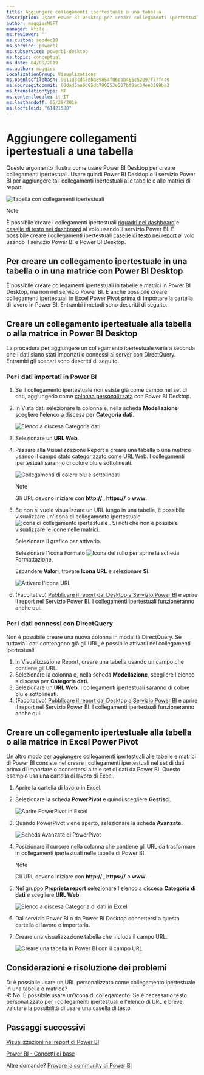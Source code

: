 ```yaml
---
title: Aggiungere collegamenti ipertestuali a una tabella
description: Usare Power BI Desktop per creare collegamenti ipertestuali. Quindi usare Power BI Desktop o nel servizio Power BI per aggiungere tali collegamenti ipertestuali alle tabelle di report e alle matrici.
author: maggiesMSFT
manager: kfile
ms.reviewer: ''
ms.custom: seodec18
ms.service: powerbi
ms.subservice: powerbi-desktop
ms.topic: conceptual
ms.date: 04/09/2019
ms.author: maggies
LocalizationGroup: Visualizations
ms.openlocfilehash: 9611d8cd45eba89854fd6cbb485c52097f77f4c0
ms.sourcegitcommit: 60dad5aa0d85db790553e537bf8ac34ee3289ba3
ms.translationtype: MT
ms.contentlocale: it-IT
ms.lasthandoff: 05/29/2019
ms.locfileid: "61421580"
---
```

# <a name="add-hyperlinks-to-a-table"></a>Aggiungere collegamenti ipertestuali a una tabella
Questo argomento illustra come usare Power BI Desktop per creare collegamenti ipertestuali. Usare quindi Power BI Desktop o il servizio Power BI per aggiungere tali collegamenti ipertestuali alle tabelle e alle matrici di report. 

![Tabella con collegamenti ipertestuali](media/power-bi-hyperlinks-in-tables/hyperlinkedtable.png)

> [!NOTE]
> È possibile creare i collegamenti ipertestuali [riquadri nei dashboard](service-dashboard-edit-tile.md) e [caselle di testo nei dashboard](service-dashboard-add-widget.md) al volo usando il servizio Power BI. È possibile creare i collegamenti ipertestuali [caselle di testo nei report](service-add-hyperlink-to-text-box.md) al volo usando il servizio Power BI e Power BI Desktop.
> 

## <a name="to-create-a-hyperlink-in-a-table-or-matrix-using-power-bi-desktop"></a>Per creare un collegamento ipertestuale in una tabella o in una matrice con Power BI Desktop
È possibile creare collegamenti ipertestuali in tabelle e matrici in Power BI Desktop, ma non nel servizio Power BI. È anche possibile creare collegamenti ipertestuali in Excel Power Pivot prima di importare la cartella di lavoro in Power BI. Entrambi i metodi sono descritti di seguito.

## <a name="create-a-table-or-matrix-hyperlink-in-power-bi-desktop"></a>Creare un collegamento ipertestuale alla tabella o alla matrice in Power BI Desktop
La procedura per aggiungere un collegamento ipertestuale varia a seconda che i dati siano stati importati o connessi al server con DirectQuery. Entrambi gli scenari sono descritti di seguito.

### <a name="for-data-imported-into-power-bi"></a>Per i dati importati in Power BI
1. Se il collegamento ipertestuale non esiste già come campo nel set di dati, aggiungerlo come [colonna personalizzata](desktop-common-query-tasks.md) con Power BI Desktop.
2. In Vista dati selezionare la colonna e, nella scheda **Modellazione** scegliere l'elenco a discesa per **Categoria dati**.
   
    ![Elenco a discesa Categoria dati](media/power-bi-hyperlinks-in-tables/pbi_data_category.png)
3. Selezionare un **URL Web**.
4. Passare alla Visualizzazione Report e creare una tabella o una matrice usando il campo stato categorizzato come URL Web. I collegamenti ipertestuali saranno di colore blu e sottolineati.

    ![Collegamenti di colore blu e sottolineati](media/power-bi-hyperlinks-in-tables/power-bi-table-with-hyperlinks2.png)

    > [!NOTE]
    > Gli URL devono iniziare con **http:// , https://** o **www**.
    >
   
1. Se non si vuole visualizzare un URL lungo in una tabella, è possibile visualizzare un'icona di collegamento ipertestuale  ![Icona di collegamento ipertestuale](media/power-bi-hyperlinks-in-tables/power-bi-hyperlink-icon.png) . Si noti che non è possibile visualizzare le icone nelle matrici.
   
    Selezionare il grafico per attivarlo.

    Selezionare l'icona Formato ![Icona del rullo](media/power-bi-hyperlinks-in-tables/power-bi-paintroller.png) per aprire la scheda Formattazione.

    Espandere **Valori**, trovare **Icona URL** e selezionare **Sì**.

    ![Attivare l'icona URL](media/power-bi-hyperlinks-in-tables/power-bi-url-icon-on.png)

1. (Facoltativo) [Pubblicare il report dal Desktop a Servizio Power BI](guided-learning/publishingandsharing.yml?tutorial-step=2) e aprire il report nel Servizio Power BI. I collegamenti ipertestuali funzioneranno anche qui.

### <a name="for-data-connected-with-directquery"></a>Per i dati connessi con DirectQuery
Non è possibile creare una nuova colonna in modalità DirectQuery.  Se tuttavia i dati contengono già gli URL, è possibile attivarli nei collegamenti ipertestuali.

1. In Visualizzazione Report, creare una tabella usando un campo che contiene gli URL.
2. Selezionare la colonna e, nella scheda **Modellazione**, scegliere l'elenco a discesa per **Categoria dati**.
3. Selezionare un **URL Web**. I collegamenti ipertestuali saranno di colore blu e sottolineati.
4. (Facoltativo) [Pubblicare il report dal Desktop a Servizio Power BI](guided-learning/publishingandsharing.yml?tutorial-step=2) e aprire il report nel Servizio Power BI. I collegamenti ipertestuali funzioneranno anche qui.

## <a name="create-a-table-or-matrix-hyperlink-in-excel-power-pivot"></a>Creare un collegamento ipertestuale alla tabella o alla matrice in Excel Power Pivot
Un altro modo per aggiungere collegamenti ipertestuali alle tabelle e matrici di Power BI consiste nel creare i collegamenti ipertestuali nel set di dati prima di importare o connettersi a tale set di dati da Power BI. Questo esempio usa una cartella di lavoro di Excel.

1. Aprire la cartella di lavoro in Excel.
2. Selezionare la scheda **PowerPivot** e quindi scegliere **Gestisci**.
   
   ![Aprire PowerPivot in Excel](media/power-bi-hyperlinks-in-tables/createhyperlinkinpowerpivot2.png)
1. Quando PowerPivot viene aperto, selezionare la scheda **Avanzate**.
   
   ![Scheda Avanzate di PowerPivot](media/power-bi-hyperlinks-in-tables/createhyperlinkinpowerpivot3.png)
4. Posizionare il cursore nella colonna che contiene gli URL da trasformare in collegamenti ipertestuali nelle tabelle di Power BI.
   
   > [!NOTE]
   > Gli URL devono iniziare con **http:// , https://** o **www**.
   > 
5. Nel gruppo **Proprietà report** selezionare l'elenco a discesa **Categoria di dati** e scegliere **URL Web**. 
   
   ![Elenco a discesa Categoria di dati in Excel](media/power-bi-hyperlinks-in-tables/createhyperlinksnew.png)

6. Dal servizio Power BI o da Power BI Desktop connettersi a questa cartella di lavoro o importarla.
7. Creare una visualizzazione tabella che includa il campo URL.
   
   ![Creare una tabella in Power BI con il campo URL](media/power-bi-hyperlinks-in-tables/hyperlinksintables.gif)

## <a name="considerations-and-troubleshooting"></a>Considerazioni e risoluzione dei problemi
D: è possibile usare un URL personalizzato come collegamento ipertestuale in una tabella o matrice?    
R: No. È possibile usare un'icona di collegamento. Se è necessario testo personalizzato per i collegamenti ipertestuali e l'elenco di URL è breve, valutare la possibilità di usare una casella di testo.


## <a name="next-steps"></a>Passaggi successivi
[Visualizzazioni nei report di Power BI](visuals/power-bi-report-visualizations.md)

[Power BI - Concetti di base](consumer/end-user-basic-concepts.md)

Altre domande? [Provare la community di Power BI](http://community.powerbi.com/)

